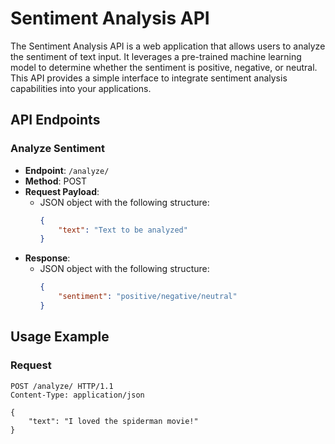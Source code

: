 # Sentiment Analysis API

The Sentiment Analysis API is a web application that allows users to analyze the sentiment of text input. It leverages a pre-trained machine learning model to determine whether the sentiment is positive, negative, or neutral. This API provides a simple interface to integrate sentiment analysis capabilities into your applications.

## API Endpoints

### Analyze Sentiment

- **Endpoint**: `/analyze/`
- **Method**: POST
- **Request Payload**:
  - JSON object with the following structure:
    ```json
    {
        "text": "Text to be analyzed"
    }
    ```
- **Response**:
  - JSON object with the following structure:
    ```json
    {
        "sentiment": "positive/negative/neutral"
    }
    ```

## Usage Example

### Request

```http
POST /analyze/ HTTP/1.1
Content-Type: application/json

{
    "text": "I loved the spiderman movie!"
}
